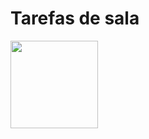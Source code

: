 # Tarefas de sala

<img height="140em" src="https://img.freepik.com/vetores-gratis/gato-fofo-estudando-ilustracao-dos-desenhos-animados_274619-818.jpg">